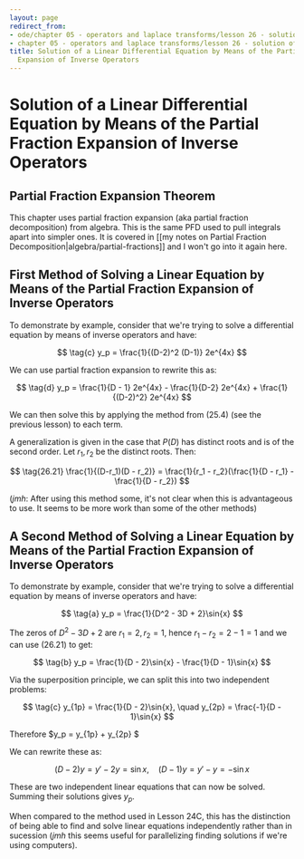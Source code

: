 ```yaml
---
layout: page
redirect_from:
- ode/chapter 05 - operators and laplace transforms/lesson 26 - solution of a linear differential equation by means of the partial fraction expansion of inverse operators
- chapter 05 - operators and laplace transforms/lesson 26 - solution of a linear differential equation by means of the partial fraction expansion of inverse operators.html
title: Solution of a Linear Differential Equation by Means of the Partial Fraction
  Expansion of Inverse Operators
---
```


# Solution of a Linear Differential Equation by Means of the Partial Fraction Expansion of Inverse Operators

## Partial Fraction Expansion Theorem

This chapter uses partial fraction expansion (aka partial fraction decomposition) from algebra. This is the same PFD used to pull integrals apart into simpler ones. It is covered in [[my notes on Partial Fraction Decomposition|algebra/partial-fractions]] and I won't go into it again here.

## First Method of Solving a Linear Equation by Means of the Partial Fraction Expansion of Inverse Operators

To demonstrate by example, consider that we're trying to solve a differential equation by means of inverse operators and have:

$$ \tag{c} y_p = \frac{1}{(D-2)^2 (D-1)} 2e^{4x} $$

We can use partial fraction expansion to rewrite this as:

$$ \tag{d} y_p = \frac{1}{D - 1} 2e^{4x} - \frac{1}{D-2} 2e^{4x} + \frac{1}{(D-2)^2} 2e^{4x} $$

We can then solve this by applying the method from $(25.4)$ (see the previous lesson) to each term.

A generalization is given in the case that $P(D)$ has distinct roots and is of the second order. Let $r_1, r_2$ be the distinct roots. Then:

$$ \tag{26.21} \frac{1}{(D-r_1)(D - r_2)} = \frac{1}{r_1 - r_2}(\frac{1}{D - r_1} - \frac{1}{D - r_2}) $$

(*jmh*: After using this method some, it's not clear when this is advantageous to use. It seems to be more work than some of the other methods)

## A Second Method of Solving a Linear Equation by Means of the Partial Fraction Expansion of Inverse Operators

To demonstrate by example, consider that we're trying to solve a differential equation by means of inverse operators and have:

$$ \tag{a} y_p = \frac{1}{D^2 - 3D + 2}\sin{x} $$

The zeros of $D^2 - 3D + 2$ are $r_1 = 2, r_2 = 1$, hence $r_1 - r_2 = 2 - 1 = 1$ and we can use $(26.21)$ to get:

$$ \tag{b} y_p = \frac{1}{D - 2}\sin{x} - \frac{1}{D - 1}\sin{x} $$

Via the superposition principle, we can split this into two independent problems:

$$ \tag{c} y_{1p} = \frac{1}{D - 2}\sin{x}, \quad y_{2p} =  \frac{-1}{D - 1}\sin{x} $$

Therefore $y_p = y_{1p} + y_{2p} $

We can rewrite these as:

$$ \tag{d} (D - 2)y = y' -2y = \sin{x}, \quad (D - 1)y = y' - y = -\sin{x}  $$

These are two independent linear equations that can now be solved. Summing their solutions gives $y_p$.

When compared to the method used in Lesson 24C, this has the distinction of being able to find and solve linear equations independently rather than in sucession (*jmh* this seems useful for parallelizing finding solutions if we're using computers).